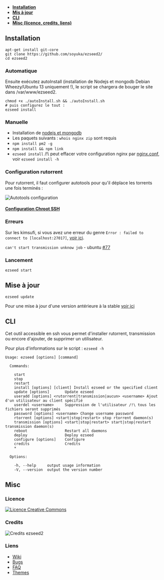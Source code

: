  - **[Installation](#installation)**
 - **[Mis à jour](#mise-%C3%A0-jour)**
 - **[CLI](#cli)**
 - **[Misc (licence, credits, liens)](#misc)**

## Installation

```
apt-get install git-core
git clone https://github.com/soyuka/ezseed2/
cd ezseed2
```

### Automatique

Ensuite exécutez autoInstall (installation de Nodejs et mongodb Debian Wheezy/Ubuntu 13 uniquement !), le script se chargera de bouger le site dans /var/www/ezseed2.

```
chmod +x ./autoInstall.sh && ./autoInstall.sh
# puis configurez le tout :
ezseed install
```

### Manuelle

 - Installation de [nodejs et mongodb](https://github.com/soyuka/ezseed2/wiki/Installation-manuelle-des-d%C3%A9pendances-sous-Debian)
 - Les paquets suivants : `whois nginx zip` sont requis
 - `npm install pm2 -g`
 - `npm install && npm link`
 - `ezseed install`
   /!\ peut effacer votre configuration nginx par [nginx.conf](https://github.com/soyuka/ezseed2/blob/master/scripts/nginx.conf), voir `ezseed install -h`

### Configuration rutorrent
Pour rutorrent, il faut configurer autotools pour qu'il déplace les torrents une fois terminés :

![Autotools configuration](http://www.zupmage.eu/i/hpRER83cvG.png)

#### [Configuration Chroot SSH](https://github.com/soyuka/ezseed2/wiki/Chroot-utilisateurs)

### Erreurs

Sur les kimsufi, si vous avez une erreur du genre `Error : failed to connect to [localhost:27017]`, [voir ici](https://github.com/soyuka/ezseed2/wiki/Erreur-MongoDB-chez-OVH-%28&Kimsufi%29).

`can't start transmission unknow job` - ubuntu [#77](https://github.com/soyuka/ezseed2/issues/77)

### Lancement
```
ezseed start
```

## Mise à jour
```
ezseed update
```

Pour une mise à jour d'une version antérieure à la stable [voir ici](https://github.com/soyuka/ezseed2/wiki/Mise-%C3%A0-jour-depuis-une-version-ant%C3%A9rieure)

## CLI

Cet outil accessible en ssh vous permet d'installer rutorrent, transmission ou encore d'ajouter, de supprimer un utilisateur.

Pour plus d'informations sur le script :
`ezseed -h`
```
Usage: ezseed [options] [command]

  Commands:

    start
    stop
    restart
    install [options] [client] Install ezseed or the specified client
    update [options]       Update ezseed
    useradd [options] <rutorrent|transmission|aucun> <username> Ajout d'un utilisateur au client spécifié
    userdel <username>     Suppression de l'utilisateur /!\ tous les fichiers seront supprimés
    password [options] <username> Change username password
    rtorrent [options] <start|stop|restart> stop rtorrent daemon(s)
    transmission [options] <start|stop|restart> start|stop|restart transmission daemon(s)
    reboot                 Restart all daemons
    deploy                 Deploy ezseed
    configure [options]    Configure
    credits                Credits
    *

  Options:

    -h, --help     output usage information
    -V, --version  output the version number
```

## Misc

### Licence

[![Licence Creative Commons](http://i.creativecommons.org/l/by-nc-sa/3.0/80x15.png)](https://github.com/soyuka/ezseed2/blob/develop/LICENCE.md) 

### Credits

![Credits ezseed2](http://www.zupmage.eu/i/KgO87SJzpu.png)

### Liens

* [Wiki](https://github.com/soyuka/ezseed2/wiki)
* [Bugs](https://github.com/soyuka/ezseed2/issues)
* [FAQ](https://github.com/soyuka/ezseed2/wiki/FAQ)
* [Themes](https://github.com/soyuka/ezseed2/wiki/Themes)

